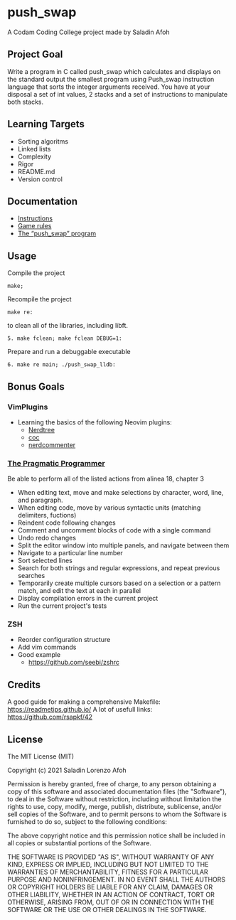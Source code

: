 # **push_swap**
A Codam Coding College project made by Saladin Afoh
## Project Goal
Write a program in C called push_swap which calculates and displays on the standard output the smallest program using Push_swap instruction language that sorts the integer arguments received.
You have at your disposal a set of int values, 2 stacks and a set of instructions to manipulate both stacks.
## Learning Targets
- Sorting algoritms
- Linked lists
- Complexity
- Rigor
- README.md
- Version control
## Documentation
- [Instructions](/docs/instructions.md)
- [Game rules](/docs/game_rules.md)
- [The “push_swap” program](/docs/push_swap.md)
## Usage
Compile the project
```console
make;
```
Recompile the project
```console
make re:	
```
to clean all of the libraries, including libft.
```console
5. make fclean; make fclean DEBUG=1:
```
Prepare and run a debuggable executable
```console
6. make re main; ./push_swap_lldb:
```
## Bonus Goals
### VimPlugins
- Learning the basics of the following Neovim plugins:
  - [Nerdtree](https://github.com/preservim/nerdtree)
  - [coc](https://github.com/neoclide/coc.nvim)
  - [nerdcommenter](https://github.com/preservim/nerdcommenter)
### [The Pragmatic Programmer](https://www.goodreads.com/en/book/show/4099.The_Pragmatic_Programmer)
Be able to perform all of the listed actions from alinea 18, chapter 3
- When editing text, move and make selections by character, word, line, and paragraph.
- When editing code, move by various syntactic units (matching delimiters, fuctions)
- Reindent code following changes
- Comment and uncomment blocks of code with a single command
- Undo redo changes
- Split the editor window into multiple panels, and navigate between them
- Navigate to a particular line number
- Sort selected lines
- Search for both strings and regular expressions, and repeat previous searches
- Temporarily create multiple cursors based on a selection or a pattern match, and edit the text at each in parallel
- Display compilation errors in the current project
- Run the current project's tests
### ZSH
- Reorder configuration structure
- Add vim commands
- Good example
  - https://github.com/seebi/zshrc
## Credits
A good guide for making a comprehensive Makefile:
https://readmetips.github.io/
A lot of usefull links:
https://github.com/rsapkf/42
## License
The MIT License (MIT)

Copyright (c) 2021 Saladin Lorenzo Afoh

Permission is hereby granted, free of charge, to any person obtaining a copy
of this software and associated documentation files (the "Software"), to deal
in the Software without restriction, including without limitation the rights
to use, copy, modify, merge, publish, distribute, sublicense, and/or sell
copies of the Software, and to permit persons to whom the Software is
furnished to do so, subject to the following conditions:

The above copyright notice and this permission notice shall be included in all
copies or substantial portions of the Software.

THE SOFTWARE IS PROVIDED "AS IS", WITHOUT WARRANTY OF ANY KIND, EXPRESS OR
IMPLIED, INCLUDING BUT NOT LIMITED TO THE WARRANTIES OF MERCHANTABILITY,
FITNESS FOR A PARTICULAR PURPOSE AND NONINFRINGEMENT. IN NO EVENT SHALL THE
AUTHORS OR COPYRIGHT HOLDERS BE LIABLE FOR ANY CLAIM, DAMAGES OR OTHER
LIABILITY, WHETHER IN AN ACTION OF CONTRACT, TORT OR OTHERWISE, ARISING FROM,
OUT OF OR IN CONNECTION WITH THE SOFTWARE OR THE USE OR OTHER DEALINGS IN THE
SOFTWARE.

